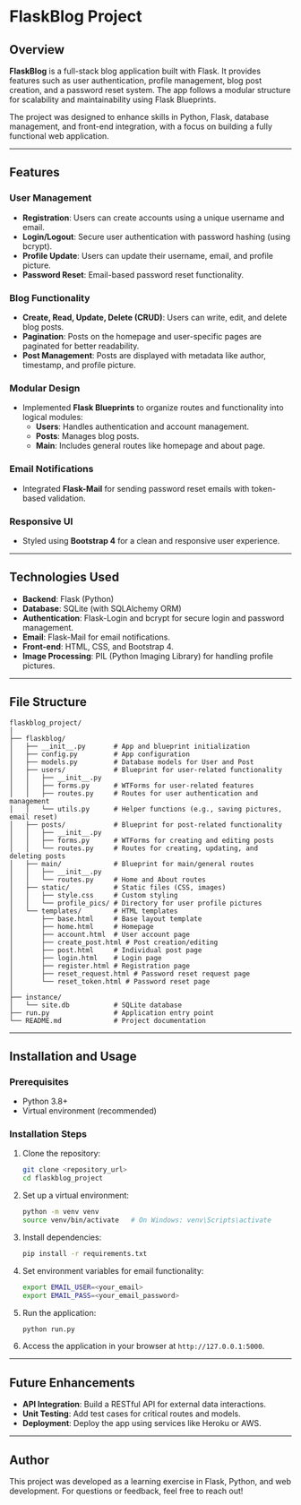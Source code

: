 
# FlaskBlog Project

## Overview

**FlaskBlog** is a full-stack blog application built with Flask. It provides features such as user authentication, profile management, blog post creation, and a password reset system. The app follows a modular structure for scalability and maintainability using Flask Blueprints.

The project was designed to enhance skills in Python, Flask, database management, and front-end integration, with a focus on building a fully functional web application.

---

## Features

### User Management
- **Registration**: Users can create accounts using a unique username and email.
- **Login/Logout**: Secure user authentication with password hashing (using bcrypt).
- **Profile Update**: Users can update their username, email, and profile picture.
- **Password Reset**: Email-based password reset functionality.

### Blog Functionality
- **Create, Read, Update, Delete (CRUD)**: Users can write, edit, and delete blog posts.
- **Pagination**: Posts on the homepage and user-specific pages are paginated for better readability.
- **Post Management**: Posts are displayed with metadata like author, timestamp, and profile picture.

### Modular Design
- Implemented **Flask Blueprints** to organize routes and functionality into logical modules:
  - **Users**: Handles authentication and account management.
  - **Posts**: Manages blog posts.
  - **Main**: Includes general routes like homepage and about page.

### Email Notifications
- Integrated **Flask-Mail** for sending password reset emails with token-based validation.

### Responsive UI
- Styled using **Bootstrap 4** for a clean and responsive user experience.

---

## Technologies Used

- **Backend**: Flask (Python)
- **Database**: SQLite (with SQLAlchemy ORM)
- **Authentication**: Flask-Login and bcrypt for secure login and password management.
- **Email**: Flask-Mail for email notifications.
- **Front-end**: HTML, CSS, and Bootstrap 4.
- **Image Processing**: PIL (Python Imaging Library) for handling profile pictures.

---

## File Structure

```
flaskblog_project/
│
├── flaskblog/
│   ├── __init__.py       # App and blueprint initialization
│   ├── config.py         # App configuration
│   ├── models.py         # Database models for User and Post
│   ├── users/            # Blueprint for user-related functionality
│   │   ├── __init__.py
│   │   ├── forms.py      # WTForms for user-related features
│   │   ├── routes.py     # Routes for user authentication and management
│   │   └── utils.py      # Helper functions (e.g., saving pictures, email reset)
│   ├── posts/            # Blueprint for post-related functionality
│   │   ├── __init__.py
│   │   ├── forms.py      # WTForms for creating and editing posts
│   │   └── routes.py     # Routes for creating, updating, and deleting posts
│   ├── main/             # Blueprint for main/general routes
│   │   ├── __init__.py
│   │   └── routes.py     # Home and About routes
│   ├── static/           # Static files (CSS, images)
│   │   ├── style.css     # Custom styling
│   │   └── profile_pics/ # Directory for user profile pictures
│   └── templates/        # HTML templates
│       ├── base.html     # Base layout template
│       ├── home.html     # Homepage
│       ├── account.html  # User account page
│       ├── create_post.html # Post creation/editing
│       ├── post.html     # Individual post page
│       ├── login.html    # Login page
│       ├── register.html # Registration page
│       ├── reset_request.html # Password reset request page
│       └── reset_token.html # Password reset page
│
├── instance/
│   └── site.db           # SQLite database
├── run.py                # Application entry point
└── README.md             # Project documentation
```

---

## Installation and Usage

### Prerequisites
- Python 3.8+
- Virtual environment (recommended)

### Installation Steps

1. Clone the repository:
   ```bash
   git clone <repository_url>
   cd flaskblog_project
   ```

2. Set up a virtual environment:
   ```bash
   python -m venv venv
   source venv/bin/activate   # On Windows: venv\Scripts\activate
   ```

3. Install dependencies:
   ```bash
   pip install -r requirements.txt
   ```

4. Set environment variables for email functionality:
   ```bash
   export EMAIL_USER=<your_email>
   export EMAIL_PASS=<your_email_password>
   ```

5. Run the application:
   ```bash
   python run.py
   ```

6. Access the application in your browser at `http://127.0.0.1:5000`.

---

## Future Enhancements
- **API Integration**: Build a RESTful API for external data interactions.
- **Unit Testing**: Add test cases for critical routes and models.
- **Deployment**: Deploy the app using services like Heroku or AWS.
---

## Author
This project was developed as a learning exercise in Flask, Python, and web development. For questions or feedback, feel free to reach out!
